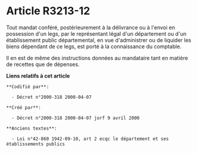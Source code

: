 # Article R3213-12

Tout mandat conféré, postérieurement à la délivrance ou à l'envoi en possession d'un legs, par le représentant légal d'un
département ou d'un établissement public départemental, en vue d'administrer ou de liquider les biens dépendant de ce legs,
est porté à la connaissance du comptable.

Il en est de même des instructions données au mandataire tant en matière de recettes que de dépenses.

**Liens relatifs à cet article**

	**Codifié par**:

	  - Décret n°2000-318 2000-04-07

	**Créé par**:

	  - Décret n°2000-318 2000-04-07 jorf 9 avril 2000

	**Anciens textes**:

	  - Loi n°42-860 1942-09-10, art 2 ecqc le département et ses établissements publics
